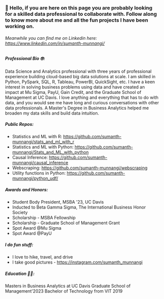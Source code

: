 ### 👋 Hello, if you are here on this page you are probably looking for a skilled data professional to collaborate with. Follow along to know more about me and all the fun projects I have been working on.  

###### Meanwhile you can find me on Linkedin here: https://www.linkedin.com/in/sumanth-munnangi/


##### Professional Bio 🤓: 

Data Science and Analytics professional with three years of professional experience building cloud-based big data solutions at scale. I am skilled in Python, PySpark, SQL, R, Tableau, PowerBI, QuickSight, etc. I have a keen interest in solving business problems using data and have created an impact at Mu Sigma, PayU, Gain Credit, and the Graduate School of Management at UC Davis. I love anything and everything that has to do with data, and you would see me have long and curious conversations with other data professionals. A Master's Degree in Business Analytics helped me broaden my data skills and build data intuition. 

##### Public Repos:

- Statistics and ML with R: https://github.com/sumanth-munnangi/stats_and_ml_with_r
- Statistics and ML with Python: https://github.com/sumanth-munnangi/Stats_and_ML_with_python
- Causal Inference: https://github.com/sumanth-munnangi/causal_inference
- Webscraping: https://github.com/sumanth-munnangi/webscraping
- Utility functions in Python: https://github.com/sumanth-munnangi/python_udf/

##### Awards and Honors:

- Student Body President, MSBA '23, UC Davis
- Inducted to Beta Gamma Sigma, The International Business Honor Society
- Scholarship - MSBA Fellowship
- Scholarship - Graduate School of Management Grant 
- Spot Award @Mu Sigma 
- Spot Award @PayU

##### I do fun stuff:

- I love to hike, travel, and drive 
- I take good pictures - https://instagram.com/sumanth_munnangi

##### Education 👨‍🎓:
Masters in Business Analytics at UC Davis Graduate School of Management'2023
Bachelor of Technology from VIT 2019
<!---
sumanth-munnangi/sumanth-munnangi is a ✨ special ✨ repository because its `README.md` (this file) appears on your GitHub profile.
You can click the Preview link to take a look at your changes.
--->

